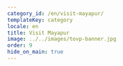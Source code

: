 ```yaml
---
category_id: /en/visit-mayapur/
templateKey: category
locale: en
title: Visit Mayapur
image: ../../images/tovp-banner.jpg
order: 9
hide_on_main: true
---
```

